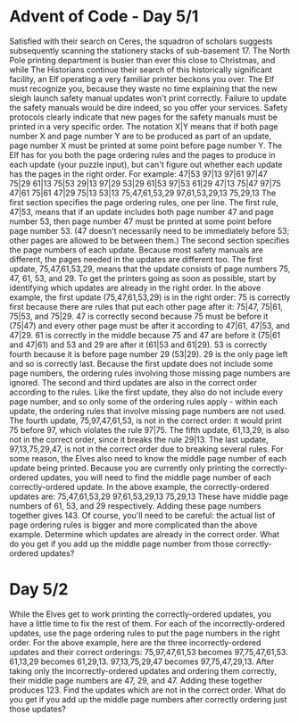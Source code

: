 # Advent of Code - Day 5/1

Satisfied with their search on Ceres, the squadron of scholars suggests subsequently scanning the stationery stacks of sub-basement 17.
The North Pole printing department is busier than ever this close to Christmas, and while The Historians continue their search of this historically significant facility, an Elf operating a very familiar printer beckons you over.
The Elf must recognize you, because they waste no time explaining that the new sleigh launch safety manual updates won't print correctly. Failure to update the safety manuals would be dire indeed, so you offer your services.
Safety protocols clearly indicate that new pages for the safety manuals must be printed in a very specific order. The notation X|Y means that if both page number X and page number Y are to be produced as part of an update, page number X must be printed at some point before page number Y.
The Elf has for you both the page ordering rules and the pages to produce in each update (your puzzle input), but can't figure out whether each update has the pages in the right order.
For example:
47|53
97|13
97|61
97|47
75|29
61|13
75|53
29|13
97|29
53|29
61|53
97|53
61|29
47|13
75|47
97|75
47|61
75|61
47|29
75|13
53|13
75,47,61,53,29
97,61,53,29,13
75,29,13
The first section specifies the page ordering rules, one per line. The first rule, 47|53, means that if an update includes both page number 47 and page number 53, then page number 47 must be printed at some point before page number 53. (47 doesn't necessarily need to be immediately before 53; other pages are allowed to be between them.)
The second section specifies the page numbers of each update. Because most safety manuals are different, the pages needed in the updates are different too. The first update, 75,47,61,53,29, means that the update consists of page numbers 75, 47, 61, 53, and 29.
To get the printers going as soon as possible, start by identifying which updates are already in the right order.
In the above example, the first update (75,47,61,53,29) is in the right order:
75 is correctly first because there are rules that put each other page after it: 75|47, 75|61, 75|53, and 75|29.
47 is correctly second because 75 must be before it (75|47) and every other page must be after it according to 47|61, 47|53, and 47|29.
61 is correctly in the middle because 75 and 47 are before it (75|61 and 47|61) and 53 and 29 are after it (61|53 and 61|29).
53 is correctly fourth because it is before page number 29 (53|29).
29 is the only page left and so is correctly last.
Because the first update does not include some page numbers, the ordering rules involving those missing page numbers are ignored.
The second and third updates are also in the correct order according to the rules. Like the first update, they also do not include every page number, and so only some of the ordering rules apply - within each update, the ordering rules that involve missing page numbers are not used.
The fourth update, 75,97,47,61,53, is not in the correct order: it would print 75 before 97, which violates the rule 97|75.
The fifth update, 61,13,29, is also not in the correct order, since it breaks the rule 29|13.
The last update, 97,13,75,29,47, is not in the correct order due to breaking several rules.
For some reason, the Elves also need to know the middle page number of each update being printed. Because you are currently only printing the correctly-ordered updates, you will need to find the middle page number of each correctly-ordered update. In the above example, the correctly-ordered updates are:
75,47,61,53,29
97,61,53,29,13
75,29,13
These have middle page numbers of 61, 53, and 29 respectively. Adding these page numbers together gives 143.
Of course, you'll need to be careful: the actual list of page ordering rules is bigger and more complicated than the above example.
Determine which updates are already in the correct order. What do you get if you add up the middle page number from those correctly-ordered updates?



# Day 5/2

While the Elves get to work printing the correctly-ordered updates, you have a little time to fix the rest of them.
For each of the incorrectly-ordered updates, use the page ordering rules to put the page numbers in the right order. For the above example, here are the three incorrectly-ordered updates and their correct orderings:
75,97,47,61,53 becomes 97,75,47,61,53.
61,13,29 becomes 61,29,13.
97,13,75,29,47 becomes 97,75,47,29,13.
After taking only the incorrectly-ordered updates and ordering them correctly, their middle page numbers are 47, 29, and 47. Adding these together produces 123.
Find the updates which are not in the correct order. What do you get if you add up the middle page numbers after correctly ordering just those updates?